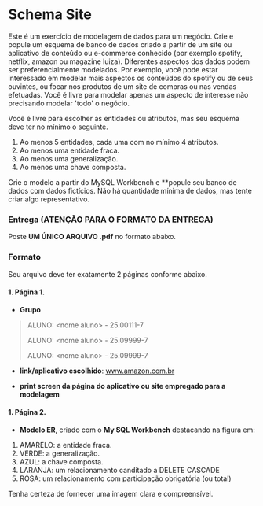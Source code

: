 # Schema Site

Este é um exercício de modelagem de dados para um negócio. Crie e popule um esquema de banco de dados criado a partir de um site ou aplicativo de 
conteúdo ou e-commerce conhecido (por exemplo spotify, netflix, amazon ou magazine luiza). Diferentes aspectos dos dados podem ser preferencialmente modelados. 
Por exemplo, você pode estar interessado em modelar mais aspectos os conteúdos do spotify ou de seus ouvintes, ou focar nos produtos de um site de compras ou nas vendas efetuadas.
Você é livre para modelar apenas um aspecto de interesse não precisando modelar 'todo' o negócio.

Você é livre para escolher as entidades ou atributos, mas seu esquema deve ter no mínimo o seguinte.

1. Ao menos 5 entidades, cada uma com no mínimo 4 atributos.
2. Ao menos uma entidade fraca.
3. Ao menos uma generalização.
4. Ao menos uma chave composta.

Crie o modelo a partir do MySQL Workbench e **popule seu banco de dados com dados fictícios. Não há quantidade mínima de dados, mas tente criar algo representativo. 

### **Entrega (ATENÇÃO PARA O FORMATO DA ENTREGA)**

Poste **UM ÚNICO ARQUIVO .pdf** no formato abaixo.

### **Formato**

Seu arquivo deve ter exatamente 2 páginas conforme abaixo.

#### 1. **Página 1.** 

* **Grupo**
> ALUNO: \<nome aluno\> - 25.00111-7
> 
> ALUNO: \<nome aluno\> - 25.09999-7
> 
> ALUNO: \<nome aluno\> - 25.09999-7

* **link/aplicativo escolhido**: www.amazon.com.br

* **print screen da página do aplicativo ou site empregado para a modelagem**

#### 1. **Página 2.**  

* **Modelo ER**, criado com o **My SQL Workbench** destacando na figura em:

1. AMARELO: a entidade fraca.
2. VERDE: a generalização.
3. AZUL: a chave composta.
4. LARANJA: um relacionamento canditado a DELETE CASCADE
5. ROSA: um relacionamento com participação obrigatória (ou total)

Tenha certeza de fornecer uma imagem clara e compreensível.


